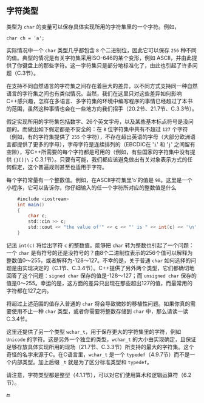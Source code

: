 ## 字符类型

类型为 `char` 的变量可以保存具体实现所用的字符集里的一个字符。例如，

```
char ch = 'a';
```

实际情况中一个 `char` 类型几乎都包含 `8` 个二进制位，因此它可以保存 `256` 种不同的值。典型的情况是有关字符集采用ISO-646的某个变形，例如 ASCII，并由此提供了你键盘上的那些字符。这一字符集只是部分地标准化了，由此也引起了许多问题（C.3节）。

在支持不同自然语言的字符集之间存在着巨大的差异，以不同方式支持同一种自然语言的字符集之间也有类似情况。当然，我们在这里只对这些差异如何影响C++感兴趣，怎样在多语言、多字符集的环境中编写程序的事情已经超过了本书的范围，虽然这种事情也会在一些地方向我们招手（20.2节、21.7节、C.3.3节）。

假定实现所用的字符集包括数字、26个英文字母，以及某些基本标点符号是没问题的。而做出如下假定都是不安全的：在 `8` 位字符集中共有不超过 `127` 个字符（例如，有的字符集提供了 `255` 个字符），不存在超出英语的字母（大部分欧洲语言都提供了更多的字母），字母字符是连续排列的（EBCDIC在 '`i`' 和 '`j`' 之间留有空隙），写C++所需要的每个字符都是可用的（例如，有些国家的字符集中没有提供 `{}[]|\`；C.3.1节）。只要有可能，我们都应该避免做出有关对象表示方式的任何假定，这个普遍规则甚至也适用于字符。

每个字符常量有一个整数值。例如，在ASCII字符集里'`b`'的值是 `98`。这里是一个小程序，它可以告诉你，你仔细输入的任一个字符所对应的整数值是什么

```csharp
    #include <iostream>
    int main()
    {
        char c;
        std::cin >> c;
        std::cout << "the value of'" << c << "' is " << int(c) << '\n';
    }
```

记法 `int(c)` 将给出字符 `c` 的整数值。能够把 `char` 转为整数也引起了一个问题：一个 `char` 是有符号的还是没符号的？由8个二进制位表示的256个值可以解释为整数值0～255，或者解释为-128～127。不幸的是，关于普通 `char` 如何选择的问题是由实现决定的（C.1节、C.3.4节）。C++提供了另外两个类型，它们都确切地回答了这个问题：`signed char` 保存的值是-128～127；而 `unsigned char` 保存的值是0～255。幸运的是，这方面的差异只出现在那些超出127的值，而最常用的字符都在127之内。

将超过上述范围的值存入普通的 `char` 将会导致微妙的移植性问题。如果你真的需要使用不止一种 `char` 类型，或者你需要将整数存储到 `char` 中，那么请读一读C.3.4节。

这里还提供了另一个类型 `wchar_t`，用于保存更大的字符集里的字符，例如 `Unicode` 的字符。这是另外一个独立的类型，`wchar_t` 的大小由实现确定，且保证足够存放具体实现所用的现场（21.7节、C.3.3节）所支持的最大的字符集。这个奇怪的名字来源于C。在C语言里，`wchar_t` 是一个 `typedef`（4.9.7节）而不是一个内部类型。加上后缀 `_t` 就是为了区分标准类型和 `typedef`。

请注意，字符类型都是整型（4.1.1节），可以对它们使用算术和逻辑运算符（6.2节）。

🔚

